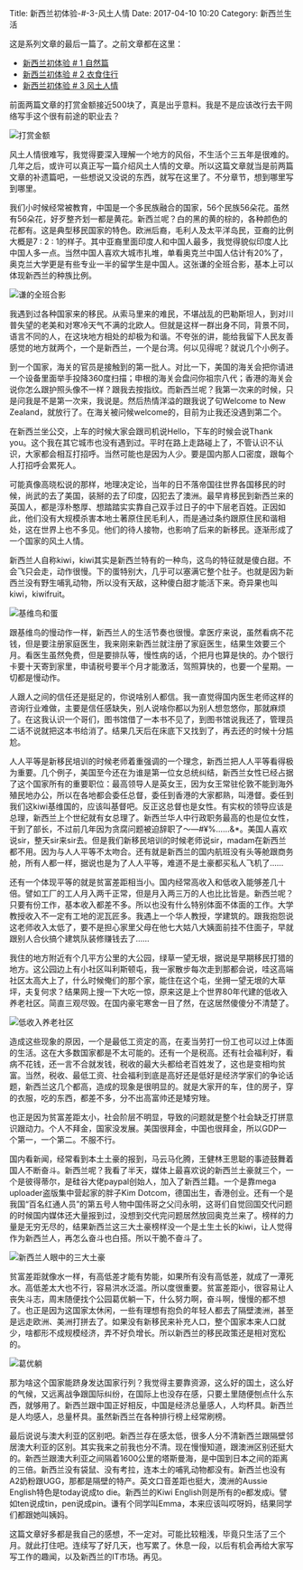 Title: 新西兰初体验-#-3-风土人情
Date: 2017-04-10 10:20
Category: 新西兰生活

这是系列文章的最后一篇了。之前文章都在这里：

- [新西兰初体验 # 1 自然篇](http://www.jianshu.com/p/751d731d357b)
- [新西兰初体验 # 2 衣食住行](http://www.jianshu.com/p/206b2e367de2)
- [新西兰初体验 # 3 风土人情](http://www.jianshu.com/p/4e276317ec3f)

前面两篇文章的打赏金额接近500块了，真是出乎意料。我是不是应该改行去干网络写手这个很有前途的职业去？

![打赏金额](/uploads/2017/xin-xi-lan-chu-ti-yan-3-feng-tu-ren-qing-md.0.png)

风土人情很难写，我觉得要深入理解一个地方的风俗，不生活个三五年是很难的。几年之后，或许可以真正写一篇介绍风土人情的文章。所以这篇文章就当是前两篇文章的补遗篇吧，一些想说又没说的东西，就写在这里了。不分章节，想到哪里写到哪里。

我们小时候经常被教育，中国是一个多民族融合的国家，56个民族56朵花。虽然有56朵花，好歹整齐划一都是黄花。新西兰呢？白的黑的黄的棕的，各种颜色的花都有。这是典型移民国家的特色。欧洲后裔，毛利人及太平洋岛民，亚裔的比例大概是7 : 2 : 1的样子。其中亚裔里面印度人和中国人最多，我觉得貌似印度人比中国人多一点。当然中国人喜欢大城市扎堆，单看奥克兰中国人估计有20%了，奥克兰大学更是有些专业一半的留学生是中国人。这张谦的全班合影，基本上可以体现新西兰的种族比例。

![谦的全班合影](/uploads/2017/xin-xi-lan-chu-ti-yan-3-feng-tu-ren-qing-md.1.png)

我遇到过各种国家来的移民。从索马里来的难民，不堪战乱的巴勒斯坦人，到对川普失望的老美和对寒冷天气不满的北欧人。但就是这样一群出身不同，背景不同，语言不同的人，在这块地方相处的却极为和谐。不夸张的讲，能给我留下人民友善感觉的地方就两个，一个是新西兰，一个是台湾。何以见得呢？就说几个小例子。

到一个国家，海关的官员是接触到的第一批人。对比一下，美国的海关会把你请进一个设备里面举手投降360度扫描；申根的海关会盘问你祖宗八代；香港的海关会说你怎么跟护照头像不一样？跟我去按指纹。而新西兰呢？我第一次来的时候，只是问我是不是第一次来，我说是。然后热情洋溢的跟我说了句Welcome to New Zealand，就放行了。在海关被问候welcome的，目前为止我还没遇到第二个。

在新西兰坐公交，上车的时候大家会跟司机说Hello，下车的时候会说Thank you。这个我在其它城市也没有遇到过。平时在路上走路碰上了，不管认识不认识，大家都会相互打招呼。当然可能也是因为人少。要是国内那人口密度，跟每个人打招呼会累死人。

可能真像高晓松说的那样，地理决定论，当年的日不落帝国往世界各国移民的时候，尚武的去了美国，装掰的去了印度，囚犯去了澳洲。最早肯移民到新西兰来的英国人，都是淳朴憨厚、想踏踏实实靠自己双手过日子的中下层老百姓。正因如此，他们没有大规模杀害本地土著原住民毛利人，而是通过条约跟原住民和谐相处，这在世界上也不多见。他们的待人接物，也影响了后来的新移民。逐渐形成了一个国家的风土人情。

新西兰人自称kiwi，kiwi其实是新西兰特有的一种鸟，这鸟的特征就是傻白甜。不会飞只会走，动作很慢。下的蛋特别大，几乎可以塞满它整个肚子。也就是因为新西兰没有野生哺乳动物，所以没有天敌，这种傻白甜才能活下来。奇异果也叫kiwi，kiwifruit。

![基维鸟和蛋](/uploads/2017/xin-xi-lan-chu-ti-yan-3-feng-tu-ren-qing-md.2.png)

跟基维鸟的慢动作一样，新西兰人的生活节奏也很慢。拿医疗来说，虽然看病不花钱，但是要注册家庭医生，我来刚来新西兰就注册了家庭医生，结果生效要三个月。看医生虽然免费，但是要排队等，慢性病的话，个把月也算是快的。办个银行卡要十天寄到家里，申请税号要半个月才能激活，驾照算快的，也要一个星期。一切都是慢动作。

人跟人之间的信任还是挺足的，你说啥别人都信。我一直觉得国内医生老师这样的咨询行业难做，主要是信任感缺失，别人说啥你都以为别人想忽悠你，那就麻烦了。在这我认识一个哥们，图书馆借了一本书不见了，到图书馆说我还了，管理员二话不说就把这本书给消了。结果几天后在床底下又找到了，再去还的时候十分尴尬。

人人平等是新移民培训的时候老师着重强调的一个理念，新西兰把人人平等看得极为重要。几个例子，美国至今还在为谁是第一位女总统纠结，新西兰女性已经占据了这个国家所有的重要职位：最高领导人是英女王，因为女王常驻伦敦不能到海外殖民地办公，所以在各地都会委任总督，委任到香港的大家都熟，叫港督。委任到我们这kiwi基维国的，应该叫基督吧。反正这总督也是女性。有实权的领导应该是总理，新西兰上个世纪就有女总理了。新西兰华人中行政职务最高的也是位女性，干到了部长，不过前几年因为贪腐问题被迫辞职了～—#¥%……&*。美国人喜欢说sir，整天sir来sir去。但是我们新移民培训的时候老师说sir，madam在新西兰都不用。因为与人人平等不太吻合。还有就是新西兰的国内航班没有头等舱跟商务舱，所有人都一样，据说也是为了人人平等，难道不是土豪都买私人飞机了……

还有一个体现平等的就是贫富差距相当小。国内经常高收入和低收入能够差几十倍。譬如工厂的工人月入两千正常，但是月入两三万的人也比比皆是。新西兰呢？只要有份工作，基本收入都差不多。所以也没有什么特别体面不体面的工作。大学教授收入不一定有工地的泥瓦匠多。我遇上一个华人教授，学建筑的。跟我抱怨说这老师收入太低了，要不是担心家里父母在他七大姑八大姨面前挂不住面子，早就跟别人合伙搞个建筑队装修赚钱去了……

我住的地方附近有个几平方公里的大公园，绿草一望无垠，据说是早期移民打猎的地方。这公园边上有小社区叫利斯顿屯，我一家散步每次走到那都会说，哇这高端社区太高大上了，什么时候俺们的那个家，能住在这个屯，坐拥一望无垠的大草坪，夫复何求？结果网上搜一下大吃一惊，原来这是上个世界80年代建的低收入养老社区。简直三观尽毁。在国内豪宅寒舍一目了然，在这居然傻傻分不清楚了。

![低收入养老社区](/uploads/2017/xin-xi-lan-chu-ti-yan-3-feng-tu-ren-qing-md.3.png)

造成这些现象的原因，一个是最低工资定的高，在麦当劳打一份工也可以过上体面的生活。这在大多数国家都是不太可能的。还有一个是税高。还有社会福利好，看病不花钱，还一言不合就发钱，税收的最大头都给老百姓发了，这也是变相均贫富。当然，税收、最低工资、社会福利到底是高好还是低好是经济学家们的争论话题，新西兰这几个都高，造成的现象是很明显的。就是大家开的车，住的房子，穿的衣服，吃的东西，都差不多，分不出高富帅还是矮穷矬。

也正是因为贫富差距太小，社会阶层不明显，导致的问题就是整个社会缺乏打拼意识跟动力。个人不拜金，国家没发展。美国很拜金，中国也很拜金，所以GDP一个第一，一个第二。不服不行。

国内看新闻，经常看到本土土豪的报到，马云马化腾，王健林王思聪的事迹鼓舞着国人不断奋斗。新西兰呢？我看了半天，媒体上最喜欢说的新西兰土豪就三个，一个是彼得蒂尔，是硅谷大佬paypal创始人，加入了新西兰籍。一个是靠mega uploader盗版集中营起家的胖子Kim Dotcom，德国出生，香港创业。还有一个是我国“百名红通人员”的第五号人物中国伟哥之父闫永明，这哥们自觉回国交代问题的时候国内媒体还大量报到过，没想到交代完问题居然放回奥克兰来了。榜样的力量是无穷无尽的，结果新西兰这三大土豪榜样没一个是土生土长的kiwi，让人觉得作为新西兰人，再怎么奋斗也白搭。所以干脆不奋斗了。

![新西兰人眼中的三大土豪](/uploads/2017/xin-xi-lan-chu-ti-yan-3-feng-tu-ren-qing-md.4.png)

贫富差距就像水一样，有高低差才能有势能，如果所有没有高低差，就成了一潭死水。高低差太大也不行，容易洪水泛滥。所以度很重要。贫富差距小，很容易让人丧失斗志，周末随便找个公园葛优躺一下，什么努力啊，奋斗啊，慢慢的都不想了。也正是因为这国家太休闲，一些有理想有抱负的年轻人都去了隔壁澳洲，甚至是远走欧洲、美洲打拼去了。如果没有新移民来补充人口，整个国家本来人口就少，啥都形不成规模经济，弄不好负增长。所以新西兰的移民政策还是相对宽松的。

![葛优躺](/uploads/2017/xin-xi-lan-chu-ti-yan-3-feng-tu-ren-qing-md.5.png)

那为啥这个国家能跻身发达国家行列？我觉得主要靠资源，这么好的国土，这么好的气候，又远离战争跟国际纠纷，在国际上也没存在感，只要土里随便刨点什么东西，就够用了。新西兰跟中国正好相反，中国是经济总量感人，人均杯具。新西兰是人均感人，总量杯具。虽然新西兰在各种排行榜上经常刷榜。

最后说说与澳大利亚的区别吧。新西兰存在感太低，很多人分不清新西兰跟隔壁邻居澳大利亚的区别。其实我来之前我也分不清。现在慢慢知道，跟澳洲区别还挺大的。新西兰跟澳大利亚之间隔着1600公里的塔斯曼海，是中国到日本之间的距离的三倍。新西兰没有袋鼠、没有考拉，连本土的哺乳动物都没有。新西兰也没有A2奶粉跟UGG，那都是隔壁的特产。英文口音差距也挺大，澳洲的Aussie English特色是today说成to die。新西兰的Kiwi English则是所有的e都发成i。譬如ten说成tin，pen说成pin。谦有个同学叫Emma，本来应该叫哎呀妈，结果同学们都跟她叫姨妈。

这篇文章好多都是我自己的感想，不一定对。可能比较粗浅，毕竟只生活了三个月。就此打住吧。连续写了好几天，也写累了。休息一段，以后有机会再给大家写写工作的趣闻，以及新西兰的IT市场。再见。
